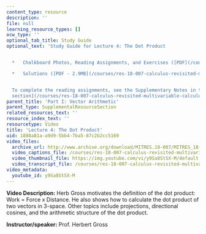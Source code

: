 ```yaml
---
content_type: resource
description: ''
file: null
learning_resource_types: []
ocw_type: ''
optional_tab_title: Study Guide
optional_text: 'Study Guide for Lecture 4: The Dot Product


  *   Chalkboard Photos, Reading Assignments, and Exercises ([PDF](/courses/res-18-007-calculus-revisited-multivariable-calculus-fall-2011/resources/mitres_18_007_parti_lec04))

  *   Solutions ([PDF - 2.9MB](/courses/res-18-007-calculus-revisited-multivariable-calculus-fall-2011/resources/mitres_18_007_parti_sol04))


  To complete the reading assignments, see the Supplementary Notes in the [Study Materials
  section](/courses/res-18-007-calculus-revisited-multivariable-calculus-fall-2011/pages/study-materials).'
parent_title: 'Part I: Vector Arithmetic'
parent_type: SupplementalResourceSection
related_resources_text: ''
resource_index_text: ''
resourcetype: Video
title: 'Lecture 4: The Dot Product'
uid: 1888a81a-a9d9-5bb4-7ba5-87c2b2cc5169
video_files:
  archive_url: http://www.archive.org/download/MITRES.18-007/MITRES_18-007_Part1_lec4_300k.mp4
  video_captions_file: /courses/res-18-007-calculus-revisited-multivariable-calculus-fall-2011/6ca955e782415a3e968672d9b36318da_y9Sa8StSX-M.vtt
  video_thumbnail_file: https://img.youtube.com/vi/y9Sa8StSX-M/default.jpg
  video_transcript_file: /courses/res-18-007-calculus-revisited-multivariable-calculus-fall-2011/9f83879450055c6a5ae4d297ed5842a2_y9Sa8StSX-M.pdf
video_metadata:
  youtube_id: y9Sa8StSX-M
---
```


**Video Description:** Herb Gross motivates the definition of the dot product: Work = Force x Distance. He also shows how to calculate the dot product of two vectors in 3-space. Other topics include projections, directional cosines, and the arithmetic structure of the dot product.

**Instructor/speaker:** Prof. Herbert Gross